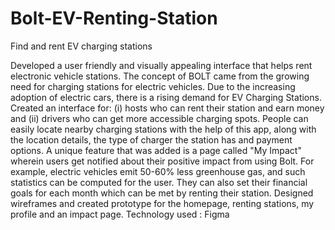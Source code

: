 # Bolt-EV-Renting-Station
Find and rent EV charging stations

Developed a user friendly and visually appealing interface that helps rent electronic vehicle stations. The concept of BOLT came from the growing need for charging stations for electric vehicles. Due to the increasing adoption of electric cars, there is a rising demand for EV Charging Stations.
Created an interface for: (i) hosts who can rent their station and earn money and (ii) drivers who can get more accessible charging spots.
People can easily locate nearby charging stations with the help of this app, along with the location details, the type of charger the station has and payment options.
A unique feature that was added is a page called "My Impact" wherein users get notified about their positive impact from using Bolt. For example, electric vehicles emit 50-60% less greenhouse gas, and such statistics can be computed for the user. They can also set their financial goals for each month which can be met by renting their station.
Designed wireframes and created prototype for the homepage, renting stations, my profile and an impact page.
Technology used : Figma
